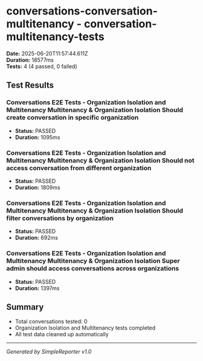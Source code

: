 # conversations-conversation-multitenancy - conversation-multitenancy-tests

**Date:** 2025-06-20T11:57:44.611Z  
**Duration:** 18577ms  
**Tests:** 4 (4 passed, 0 failed)

## Test Results


### Conversations E2E Tests - Organization Isolation and Multitenancy Multitenancy & Organization Isolation Should create conversation in specific organization
- **Status:** PASSED
- **Duration:** 1095ms



### Conversations E2E Tests - Organization Isolation and Multitenancy Multitenancy & Organization Isolation Should not access conversation from different organization
- **Status:** PASSED
- **Duration:** 1809ms



### Conversations E2E Tests - Organization Isolation and Multitenancy Multitenancy & Organization Isolation Should filter conversations by organization
- **Status:** PASSED
- **Duration:** 692ms



### Conversations E2E Tests - Organization Isolation and Multitenancy Multitenancy & Organization Isolation Super admin should access conversations across organizations
- **Status:** PASSED
- **Duration:** 1397ms



## Summary

- Total conversations tested: 0
- Organization Isolation and Multitenancy tests completed
- All test data cleaned up automatically

---
*Generated by SimpleReporter v1.0*
